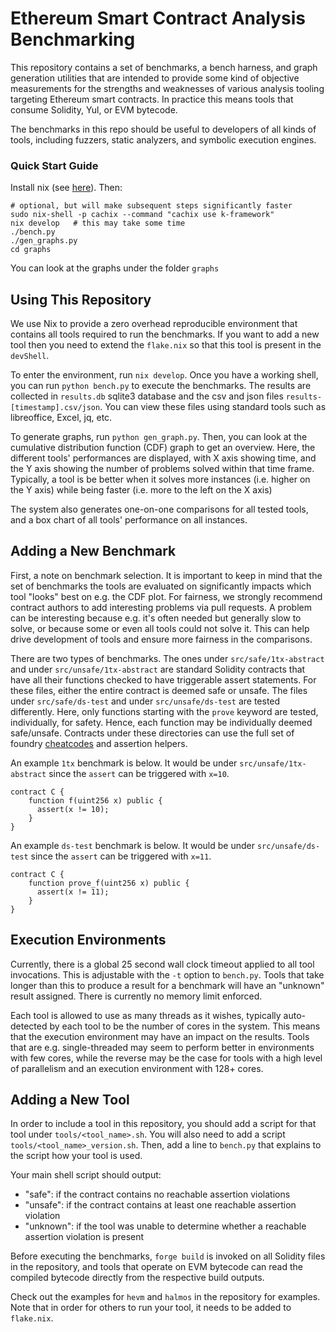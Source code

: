 # Ethereum Smart Contract Analysis Benchmarking

This repository contains a set of benchmarks, a bench harness, and graph
generation utilities that are intended to provide some kind of objective
measurements for the strengths and weaknesses of various analysis
tooling targeting Ethereum smart contracts. In practice this means tools that
consume Solidity, Yul, or EVM bytecode.

The benchmarks in this repo should be useful to developers of all kinds of
tools, including fuzzers, static analyzers, and symbolic execution engines.

### Quick Start Guide

Install nix (see [here](https://nixos.org/download.html)). Then:

```
# optional, but will make subsequent steps significantly faster
sudo nix-shell -p cachix --command "cachix use k-framework"
nix develop   # this may take some time
./bench.py
./gen_graphs.py
cd graphs
```

You can look at the graphs under the folder `graphs`

## Using This Repository

We use Nix to provide a zero overhead reproducible environment that contains
all tools required to run the benchmarks. If you want to add a new tool then
you need to extend the `flake.nix` so that this tool is present in the
`devShell`.

To enter the environment, run `nix develop`. Once you have a working shell, you
can run `python bench.py` to execute the benchmarks. The results are collected
in `results.db` sqlite3 database and the csv and json files
`results-[timestamp].csv/json`. You can view these files using standard tools
such as libreoffice, Excel, jq, etc.

To generate graphs, run `python gen_graph.py`.  Then, you can
look at the cumulative distribution function (CDF) graph to get an overview.
Here, the different tools' performances are displayed, with X axis showing
time, and the Y axis showing the number of problems solved within that time
frame. Typically, a tool is be better when it solves more instances (i.e.
higher on the Y axis) while being faster (i.e. more to the left on the X axis)

The system also generates one-on-one comparisons for all tested tools, and
a box chart of all tools' performance on all instances.

## Adding a New Benchmark

First, a note on benchmark selection. It is important to keep in mind that the
set of benchmarks the tools are evaluated on significantly impacts which tool
"looks" best on e.g. the CDF plot. For fairness, we strongly recommend contract
authors to add interesting problems via pull requests. A problem can be
interesting because e.g. it's often needed but generally slow to solve, or
because some or even all tools could not solve it. This can help drive
development of tools and ensure more fairness in the comparisons.

There are two types of benchmarks. The ones under `src/safe/1tx-abstract` and
under `src/unsafe/1tx-abstract` are standard Solidity contracts that have all
their functions checked to have triggerable assert statements. For these files,
either the entire contract is deemed safe or unsafe. The files under
`src/safe/ds-test` and under `src/unsafe/ds-test` are tested differently. Here,
only functions starting with the `prove` keyword are tested, individually,
for safety. Hence, each function may be individually deemed safe/unsafe. Contracts
under these directories can use the full set of foundry
[cheatcodes](https://book.getfoundry.sh/cheatcodes/) and assertion helpers.

An example `1tx` benchmark is below. It would be under
`src/unsafe/1tx-abstract` since the `assert` can be triggered with `x=10`.

```sol
contract C {
    function f(uint256 x) public {
      assert(x != 10);
    }
}
```


An example `ds-test` benchmark is below. It would be under
`src/unsafe/ds-test` since the `assert` can be triggered with `x=11`.

```sol
contract C {
    function prove_f(uint256 x) public {
      assert(x != 11);
    }
}
```

## Execution Environments

Currently, there is a global 25 second wall clock timeout applied to all tool
invocations. This is adjustable with the `-t` option to `bench.py`. Tools that
take longer than this to produce a result for a benchmark will have an
"unknown" result assigned. There is currently no memory limit enforced.

Each tool is allowed to use as many threads as it wishes, typically
auto-detected by each tool to be the number of cores in the system. This means
that the execution environment may have an impact on the results. Tools that
are e.g. single-threaded may seem to perform better in environments with few
cores, while the reverse may be the case for tools with a high level of
parallelism and an execution environment with 128+ cores.

## Adding a New Tool

In order to include a tool in this repository, you should add a script for that
tool under `tools/<tool_name>.sh`. You will also need to add a script
`tools/<tool_name>_version.sh`. Then, add a line to `bench.py` that explains to
the script how your tool is used.

Your main shell script should output:

- "safe": if the contract contains no reachable assertion violations
- "unsafe": if the contract contains at least one reachable assertion violation
- "unknown": if the tool was unable to determine whether a reachable assertion violation is present

Before executing the benchmarks, `forge build` is invoked on all Solidity files
in the repository, and tools that operate on EVM bytecode can read the compiled
bytecode directly from the respective build outputs.

Check out the examples for `hevm` and `halmos` in the repository for examples.
Note that in order for others to run your tool, it needs to be added to
`flake.nix`.
